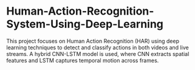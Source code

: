 # Human-Action-Recognition-System-Using-Deep-Learning
 This project focuses on Human Action Recognition (HAR) using deep learning techniques  to detect and classify actions in both videos and live streams. A hybrid CNN-LSTM model  is used, where CNN extracts spatial features and LSTM captures temporal motion across  frames.
